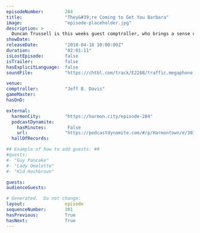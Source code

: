 ```yaml
---
episodeNumber:        284
title:                "They&#39;re Coming to Get You Barbara"
image:                "episode-placeholder.jpg"
description: >
  Duncan Trussell is this weeks guest comptroller, who brings a sense of spirituality that could only be countered by Rob Schrab's chair noises. Featuring Dan Harmon, Duncan Trussell and Rob Schrab.
showDate:             
releaseDate:          "2018-04-18 10:00:00Z"
duration:             "02:01:11"
isLostEpisode:        false
isTrailer:            false
hasExplicitLanguage:  false
soundFile:            "https://chtbl.com/track/E2288/traffic.megaphone.fm/STA5654595688.mp3?updated=1596664632"

venue:                
comptroller:          "Jeff B. Davis"
gameMaster:           
hasDnD:               

external:
  harmonCity:         "https://harmon.city/episode-284"
  podcastDynamite:
    hasMinutes:        False
    url:              "https://podcastdynamite.com/#/p/Harmontown/e/301/284"
  hallOfRecords:      

## Example of how to add guests: ##
#guests:
#- "Guy Pancake"
#- "Lady Omelette"
#- "Kid Hashbrown"

guests:
audienceGuests:

# Generated.  Do not change:
layout:               episode
sequenceNumber:       301
hasPrevious:          True
hasNext:              True
---
```


<!-- The episode description will be rendered here -->
<!-- Add your content below here -->


